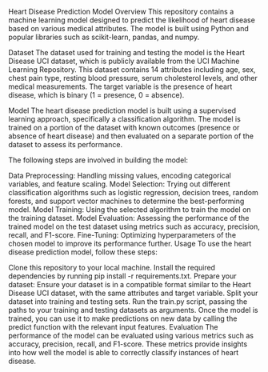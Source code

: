 Heart Disease Prediction Model
Overview
This repository contains a machine learning model designed to predict the likelihood of heart disease based on various medical attributes. The model is built using Python and popular libraries such as scikit-learn, pandas, and numpy.

Dataset
The dataset used for training and testing the model is the Heart Disease UCI dataset, which is publicly available from the UCI Machine Learning Repository. This dataset contains 14 attributes including age, sex, chest pain type, resting blood pressure, serum cholesterol levels, and other medical measurements. The target variable is the presence of heart disease, which is binary (1 = presence, 0 = absence).

Model
The heart disease prediction model is built using a supervised learning approach, specifically a classification algorithm. The model is trained on a portion of the dataset with known outcomes (presence or absence of heart disease) and then evaluated on a separate portion of the dataset to assess its performance.

The following steps are involved in building the model:

Data Preprocessing: Handling missing values, encoding categorical variables, and feature scaling.
Model Selection: Trying out different classification algorithms such as logistic regression, decision trees, random forests, and support vector machines to determine the best-performing model.
Model Training: Using the selected algorithm to train the model on the training dataset.
Model Evaluation: Assessing the performance of the trained model on the test dataset using metrics such as accuracy, precision, recall, and F1-score.
Fine-Tuning: Optimizing hyperparameters of the chosen model to improve its performance further.
Usage
To use the heart disease prediction model, follow these steps:

Clone this repository to your local machine.
Install the required dependencies by running pip install -r requirements.txt.
Prepare your dataset: Ensure your dataset is in a compatible format similar to the Heart Disease UCI dataset, with the same attributes and target variable.
Split your dataset into training and testing sets.
Run the train.py script, passing the paths to your training and testing datasets as arguments.
Once the model is trained, you can use it to make predictions on new data by calling the predict function with the relevant input features.
Evaluation
The performance of the model can be evaluated using various metrics such as accuracy, precision, recall, and F1-score. These metrics provide insights into how well the model is able to correctly classify instances of heart disease.


